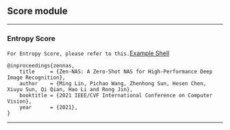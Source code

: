 ## Score module

***
### **Entropy Score**

`For Entropy Score, please refer to this.`[Example Shell](scripts/classification/example_entropy.sh)
```
@inproceedings{zennas,
	title     = {Zen-NAS: A Zero-Shot NAS for High-Performance Deep Image Recognition},
	author    = {Ming Lin, Pichao Wang, Zhenhong Sun, Hesen Chen, Xiuyu Sun, Qi Qian, Hao Li and Rong Jin},
	booktitle = {2021 IEEE/CVF International Conference on Computer Vision},  
	year      = {2021},
}
```
<!-- ```
@article{zendet,
title={Revisiting Efficient Object Detection Backbones from Zero-Shot Neural Architecture Search},
author={Zhenhong Sun, Ming Lin, Xiuyu Sun, Zhiyu Tan and Rong Jin},
journal={arXiv preprint arXiv:2111.13336},
year={2021}
}
``` -->
***
